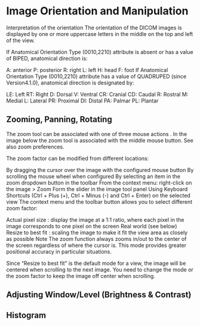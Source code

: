 # Image Orientation and Manipulation

Interpretation of the orientation
The orientation of the DICOM images is displayed by one or more uppercase letters in the middle on the top and left of the view.

If Anatomical Orientation Type (0010,2210) attribute is absent or has a value of BIPED, anatomical direction is:

A: anterior
P: posterior
R: right
L: left
H: head
F: foot
If Anatomical Orientation Type (0010,2210) attribute has a value of QUADRUPED (since Version4.1.0), anatomical direction is designated by:

LE: Left
RT: Right
D: Dorsal
V: Ventral
CR: Cranial
CD: Caudal
R: Rostral
M: Medial
L: Lateral
PR: Proximal
DI: Distal
PA: Palmar
PL: Plantar

## Zooming, Panning, Rotating

The zoom tool can be associated with one of three mouse actions . In the image below the zoom tool  is associated with the middle mouse button. See also zoom preferences.

The zoom factor can be modified from different locations:

By dragging the cursor over the image with the configured mouse button
By scrolling the mouse wheel when configured
By selecting an item in the zoom dropdown button in the toolbar
From the context menu: right-click on the image > Zoom
Form the slider in the image tool panel
Using Keyboard Shortcuts (Ctrl + Plus (+), Ctrl + Minus (-) and Ctrl + Enter) on the selected view
The context menu and the toolbar button allows you to select different zoom factor:

Actual pixel size  : display the image at a 1:1 ratio, where each pixel in the image corresponds to one pixel on the screen
Real world (see below) 
Resize to best fit  : scaling the image to make it fit the view area as closely as possible
 Note
The zoom function always zooms in/out to the center of the screen regardless of where the cursor is. This mode provides greater positional accuracy in particular situations.

Since “Resize to best fit” is the default mode for a view, the image will be centered when scrolling to the next image. You need to change the mode or the zoom factor to keep the image off center when scrolling.


## Adjusting Window/Level (Brightness & Contrast)



## Histogram